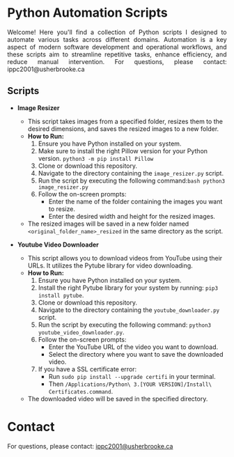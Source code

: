 # Python Automation Scripts

<p align="justify">
Welcome! Here you'll find a collection of Python scripts I designed to automate various tasks across different domains. Automation is a key aspect of modern software development and operational workflows, and these scripts aim to streamline repetitive tasks, enhance efficiency, and reduce manual intervention. For questions, please contact: ippc2001@usherbrooke.ca
</p>


## Scripts

- **Image Resizer**
    - This script takes images from a specified folder, resizes them to the desired dimensions, and saves the resized images to a new folder.
    - **How to Run:**
        1. Ensure you have Python installed on your system.
        2. Make sure to install the right Pillow version for your Python version. ```python3 -m pip install Pillow```
        3. Clone or download this repository.
        4. Navigate to the directory containing the `image_resizer.py` script.
        5. Run the script by executing the following command:```bash python3 image_resizer.py```
        6. Follow the on-screen prompts:
            - Enter the name of the folder containing the images you want to resize.
            - Enter the desired width and height for the resized images.
    - The resized images will be saved in a new folder named `<original_folder_name>_resized` in the same directory as the script.
 
- **Youtube Video Downloader**
    - This script allows you to download videos from YouTube using their URLs. It utilizes the Pytube library for video downloading.
    - **How to Run:**
        1. Ensure you have Python installed on your system.
        2. Install the right Pytube library for your system by running: ```pip3 install pytube```.
        3. Clone or download this repository.
        4. Navigate to the directory containing the `youtube_downloader.py` script.
        5. Run the script by executing the following command: ```python3 youtube_video_downloader.py```.
        6. Follow the on-screen prompts:
            - Enter the YouTube URL of the video you want to download.
            - Select the directory where you want to save the downloaded video.
        7. If you have a SSL certificate error:
           - Run ```sudo pip install --upgrade certifi``` in your terminal.
           - Then ```/Applications/Python\ 3.[YOUR VERSION]/Install\ Certificates.command```.
    - The downloaded video will be saved in the specified directory.

  
# Contact

For questions, please contact: ippc2001@usherbrooke.ca
